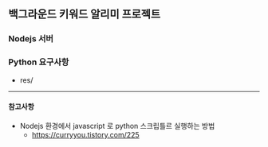 ## 백그라운드 키워드 알리미 프로젝트
### Nodejs 서버



### Python 요구사항
- res/


<hr>

#### 참고사항
- Nodejs 환경에서 javascript 로 python 스크립틀르 실행하는 방법
  - https://curryyou.tistory.com/225